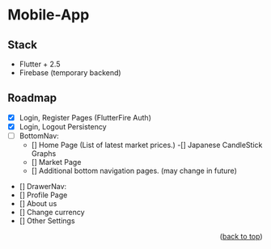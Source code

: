 # Mobile-App

<!-- ROADMAP -->
## Stack 
  - Flutter + 2.5
  - Firebase (temporary backend) 
  

## Roadmap

- [x] Login, Register Pages (FlutterFire Auth)
- [x] Login, Logout Persistency 
- [ ] BottomNav:
  - []  Home Page (List of latest market prices.)
    -[] Japanese CandleStick Graphs 
  - []  Market Page
  - []  Additional bottom navigation pages. (may change in future)
 
-  [] DrawerNav:
  - [] Profile Page
  - [] About us 
  - [] Change currency
  - [] Other Settings  
 


<p align="right">(<a href="#top">back to top</a>)</p>
